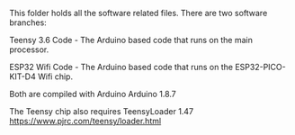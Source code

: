 This folder holds all the software related files. There are two software branches:

Teensy 3.6 Code - The Arduino based code that runs on the main processor.

ESP32 Wifi Code - The Arduino based code that runs on the ESP32-PICO-KIT-D4 Wifi chip.

Both are compiled with Arduino Arduino 1.8.7

The Teensy chip also requires TeensyLoader 1.47 https://www.pjrc.com/teensy/loader.html
